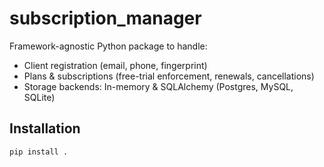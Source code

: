 # subscription_manager

Framework-agnostic Python package to handle:
- Client registration (email, phone, fingerprint)
- Plans & subscriptions (free-trial enforcement, renewals, cancellations)
- Storage backends: In-memory & SQLAlchemy (Postgres, MySQL, SQLite)

## Installation

```bash
pip install .
